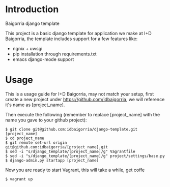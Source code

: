 # Introduction

Baigorria django template

This project is a basic django template for application we make at I+D Baigorria,
the template includes support for a few features like:

* ngnix + uwsgi
* pip installation through requirements.txt
* emacs django-mode support

# Usage

This is a usage guide for I+D Baigorria, may not match your setup, first create
a new project under https://github.com/idbaigorria, we will reference it's name
as [project_name].


Then execute the following (remember to replace [project_name] with the name you
gave to your github project):

    $ git clone git@github.com:idbaigorria/django-template.git [project_name]
    $ cd project_name
    $ git remote set-url origin git@github.com:idbaigorria/[project_name].git
    $ sed -i "s/django_template/[project_name]/g" Vagrantfile
    $ sed -i "s/django_template/[project_name]/g" project/settings/base.py
    $ django-admin.py startapp [project_name]

Now you are ready to start Vagrant, this will take a while, get coffe

    $ vagrant up
